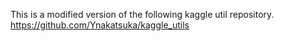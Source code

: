 This is a modified version of the following kaggle util repository.
https://github.com/Ynakatsuka/kaggle_utils
